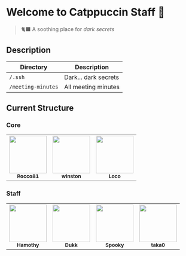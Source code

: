 # Welcome to Catppuccin Staff 🎉

> 🐈‍⬛ A soothing place for _dark secrets_

## Description

| Directory          | Description          |
|--------------------|----------------------|
| `/.ssh`            | Dark... dark secrets |
| `/meeting-minutes` | All meeting minutes  |

## Current Structure

### Core

<table>
  <tr>
    <td align="center"><a href="https://github.com/Pocco81"><img src="https://avatars.githubusercontent.com/u/58336662?v=4" width="100px;" alt=""/><br /><sub><b>Pocco81</b></sub></a><br /></td>
    <td align="center"><a href="https://winston.sh/"><img src="https://avatars.githubusercontent.com/u/79978224?v=4?s=100" width="100px;" alt=""/><br /><sub><b>winston</b></sub></a><br /></td>
    <td align="center"><a href="https://github.com/andreasgrafen"><img src="https://avatars.githubusercontent.com/u/35840154?v=4" width="100px;" alt=""/><br /><sub><b>Loco</b></sub></a><br /></td>
  </tr>
</table>

### Staff

<table>
  <tr>
    <td align="center"><a href="https://goudham.me"><img src="https://avatars.githubusercontent.com/u/58985301?v=4" width="100px;" alt=""/><br /><sub><b>Hamothy</b></sub></a><br /></td>
    <td align="center"><a href="https://github.com/DakshG07"><img src="https://avatars.githubusercontent.com/u/48651837?v=4?s=100" width="100px;" alt=""/><br /><sub><b>Dukk</b></sub></a><br /></td>
    <td align="center"><a href="https://github.com/ghostx31"><img src="https://avatars.githubusercontent.com/u/68803793?v=4" width="100px;" alt=""/><br /><sub><b>Spooky</b></sub></a><br /></td>
    <td align="center"><a href="https://github.com/taka0o"><img src="https://avatars.githubusercontent.com/u/1811016?v=4" width="100px;" alt=""/><br /><sub><b>taka0</b></sub></a><br /></td>
  </tr>
</table>
